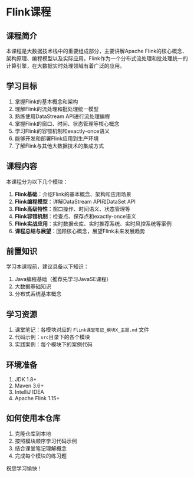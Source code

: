# Flink课程

## 课程简介

本课程是大数据技术栈中的重要组成部分，主要讲解Apache Flink的核心概念、架构原理、编程模型以及实际应用。Flink作为一个分布式流处理和批处理统一的计算引擎，在大数据实时处理领域有着广泛的应用。

## 学习目标

1. 掌握Flink的基本概念和架构
2. 理解Flink的流处理和批处理统一模型
3. 熟练使用DataStream API进行流处理编程
4. 掌握Flink的窗口、时间、状态管理等核心概念
5. 学习Flink的容错机制和exactly-once语义
6. 能够开发和部署Flink应用到生产环境
7. 了解Flink与其他大数据技术的集成方式

## 课程内容

本课程分为以下几个模块：

1. **Flink基础**：介绍Flink的基本概念、架构和应用场景
2. **Flink编程模型**：详解DataStream API和DataSet API
3. **Flink高级特性**：窗口操作、时间语义、状态管理等
4. **Flink容错机制**：检查点、保存点和exactly-once语义
5. **Flink实战应用**：实时数据仓库、实时推荐系统、实时风控系统等案例
6. **课程总结与展望**：回顾核心概念，展望Flink未来发展趋势

## 前置知识

学习本课程前，建议具备以下知识：

1. Java编程基础（推荐先学习JavaSE课程）
2. 大数据基础知识
3. 分布式系统基本概念

## 学习资源

1. 课堂笔记：各模块对应的 `Flink课堂笔记_模块X_主题.md` 文件
2. 代码示例：`src`目录下的各个模块
3. 实践案例：每个模块下的案例代码

## 环境准备

1. JDK 1.8+
2. Maven 3.6+
3. IntelliJ IDEA
4. Apache Flink 1.15+

## 如何使用本仓库

1. 克隆仓库到本地
2. 按照模块顺序学习代码示例
3. 结合课堂笔记理解概念
4. 完成每个模块的练习题

祝您学习愉快！
